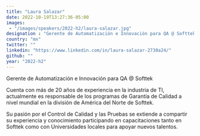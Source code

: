 ```yaml
---
title: "Laura Salazar"
date: 2022-10-19T13:27:36-05:00
images: 
 - "/images/speakers/2022-h2/laura-salazar.jpg"
designation : "Gerente de Automatización e Innovación para QA @ Softtek"
country: "mx"
twitter: ""
linkedin: "https://www.linkedin.com/in/laura-salazar-2730a24/"
github: ""
year: "2022-h2"
---
```


Gerente de Automatización e Innovación para QA @ Softtek

Cuenta con más de 20 años de experiencia en la industria de TI, actualmente es responsable de los programas de Garantía de Calidad a nivel mundial en la división de América del Norte de Softtek. 

Su pasión por el Control de Calidad y las Pruebas se extiende a compartir su experiencia y conocimiento participando en capacitaciones tanto en Softtek como con Universidades locales para apoyar nuevos talentos.